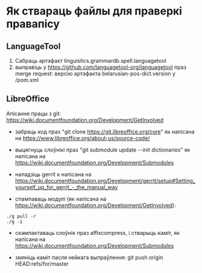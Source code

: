 # Як ствараць файлы для праверкі правапісу

## LanguageTool

1. Сабраць артэфакт linguistics.grammardb.spell.languagetool
2. выправіць у https://github.com/languagetool-org/languagetool праз merge request: версію артэфакта belarusian-pos-dict.version у /pom.xml

## LibreOffice

Апісанне працы з git: https://wiki.documentfoundation.org/Development/GetInvolved

- забраць код праз "git clone https://git.libreoffice.org/core" як напісана на https://www.libreoffice.org/about-us/source-code/

- выцягнуць слоўнікі праз "git submodule update --init dictionaries" як напісана на https://wiki.documentfoundation.org/Development/Submodules

- наладзіць gerrit к напісана на https://wiki.documentfoundation.org/Development/gerrit/setup#Setting_yourself_up_for_gerrit_-_the_manual_way

- спампаваць модулі (як напісана на https://wiki.documentfoundation.org/Development/GetInvolved):

```
./g pull -r
./g -z
```

- скампактаваць слоўнік праз affixcompress, і стварыць каміт, як напісана на https://wiki.documentfoundation.org/Development/Submodules

- змяніць каміт пасля нейкага выпраўлення: git push origin HEAD:refs/for/master
